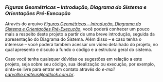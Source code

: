### *Figuras Geométricas – Introdução, Diagrama do Sistema e Orientações Pré-Execução*

Através do arquivo *[Figuras Geométricas – Introdução, Diagrama do Sistema e Orientações Pré-Execução](https://drive.google.com/file/d/1zvkhfhMrL-8tQKfAoBT4P7N-7GRKPoVE/view?usp=sharing)*, você poderá conhecer um 
pouco mais a respeito deste projeto a partir de uma breve introdução, seguida da apresentação do Diagrama do Sistema. Além disso – e caso tenha o interesse – você poderá também acessar um vídeo detalhado do projeto, 
no qual apresento e discuto a fundo o código e a estrutura geral do sistema.

Caso você tenha quaisquer dúvidas ou sugestões em relação a este projeto, seja sobre seu código, sua idealização ou execução, por exemplo, sinta-se livre para entrar em contato através do *e-mail carvalho.mateus@outlook.com.br*.
